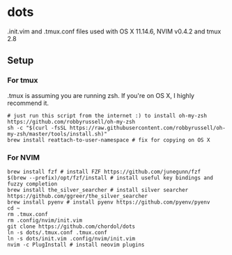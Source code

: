 # dots

.init.vim and .tmux.conf files used with OS X 11.14.6, NVIM v0.4.2 and tmux 2.8

## Setup

### For tmux

.tmux is assuming you are running zsh. If you're on OS X, I highly recommend it.
```
# just run this script from the internet :) to install oh-my-zsh https://github.com/robbyrussell/oh-my-zsh
sh -c "$(curl -fsSL https://raw.githubusercontent.com/robbyrussell/oh-my-zsh/master/tools/install.sh)" 
brew install reattach-to-user-namespace # fix for copying on OS X
```

### For NVIM

```
brew install fzf # install FZF https://github.com/junegunn/fzf
$(brew --prefix)/opt/fzf/install # install useful key bindings and fuzzy completion
brew install the_silver_searcher # install silver searcher https://github.com/ggreer/the_silver_searcher
brew install pyenv # install pyenv https://github.com/pyenv/pyenv
cd ~
rm .tmux.conf
rm .config/nvim/init.vim
git clone https://github.com/chordol/dots
ln -s dots/.tmux.conf .tmux.conf
ln -s dots/init.vim .config/nvim/init.vim
nvim -c PlugInstall # install neovim plugins
```

